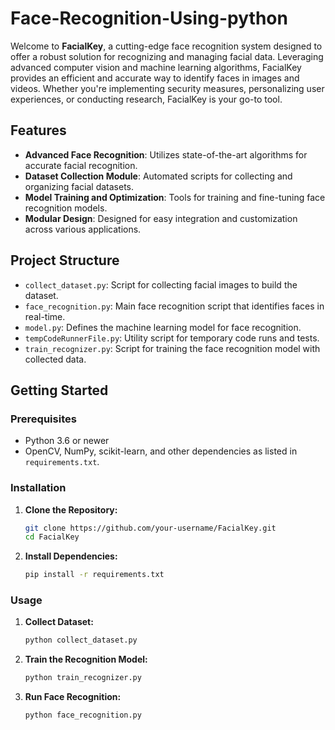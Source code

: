 # Face-Recognition-Using-python


Welcome to **FacialKey**, a cutting-edge face recognition system designed to offer a robust solution for recognizing and managing facial data. Leveraging advanced computer vision and machine learning algorithms, FacialKey provides an efficient and accurate way to identify faces in images and videos. Whether you're implementing security measures, personalizing user experiences, or conducting research, FacialKey is your go-to tool.

## Features

- **Advanced Face Recognition**: Utilizes state-of-the-art algorithms for accurate facial recognition.
- **Dataset Collection Module**: Automated scripts for collecting and organizing facial datasets.
- **Model Training and Optimization**: Tools for training and fine-tuning face recognition models.
- **Modular Design**: Designed for easy integration and customization across various applications.

## Project Structure

- `collect_dataset.py`: Script for collecting facial images to build the dataset.
- `face_recognition.py`: Main face recognition script that identifies faces in real-time.
- `model.py`: Defines the machine learning model for face recognition.
- `tempCodeRunnerFile.py`: Utility script for temporary code runs and tests.
- `train_recognizer.py`: Script for training the face recognition model with collected data.

## Getting Started

### Prerequisites

- Python 3.6 or newer
- OpenCV, NumPy, scikit-learn, and other dependencies as listed in `requirements.txt`.

### Installation

1. **Clone the Repository:**

    ```bash
    git clone https://github.com/your-username/FacialKey.git
    cd FacialKey
    ```

2. **Install Dependencies:**

    ```bash
    pip install -r requirements.txt
    ```

### Usage

1. **Collect Dataset:**

    ```bash
    python collect_dataset.py
    ```

2. **Train the Recognition Model:**

    ```bash
    python train_recognizer.py
    ```

3. **Run Face Recognition:**

    ```bash
    python face_recognition.py
    ```


